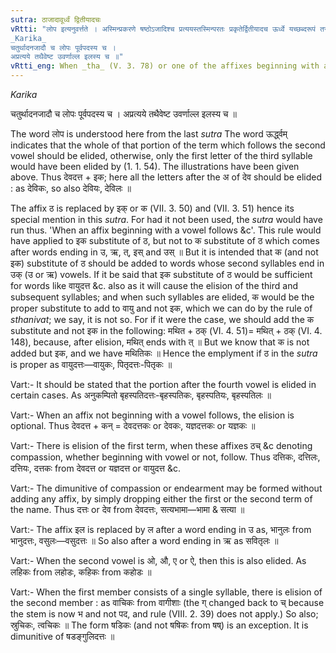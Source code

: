 ```yaml
---
sutra: ठाजादावूर्ध्वं द्वितीयादचः
vRtti: "लोप इत्यनुवर्त्तते । अस्मिन्प्रकरणे षष्ठोऽजादिश्च प्रत्ययस्तस्मिन्परतः प्रकृतेर्द्वितीयादच ऊर्ध्वे यच्छब्दरूपं तस्य लोपो भवति । ऊर्ध्वेग्रहणं सर्वलोपार्थम् ॥
_Karika_
चतुर्थादनजादौ च लोपः पूर्वपदस्य च ।
अप्रत्यये तथैवेष्ट उवर्णाल्ल इलस्य च ॥"
vRtti_eng: When _tha_ (V. 3. 78) or one of the affixes beginning with a vowel (V. 3. 79), (V. 3. 80) taught above, follows, there is elision of all that portion which comes after the second vowel of the name of a human being.
---
```

_Karika_

चतुर्थादनजादौ च लोपः पूर्वपदस्य च ।
अप्रत्यये तथैवेष्ट उवर्णाल्ल इलस्य च ॥

The word लोप is understood here from the last _sutra_ The word ऊर्द्ध्वम् indicates that the whole of that portion of the term which follows the second vowel should be elided, otherwise, only the first letter of the third syllable would have been elided by (1. 1. 54). The illustrations have been given above. Thus देवदत्त + इक; here all the letters after the अ of देव should be elided : as देविकः, so also देवियः, देविलः ॥

The affix ठ is replaced by इक् or क (VII. 3. 50) and (VII. 3. 51) hence its special mention in this _sutra_. For had it not been used, the _sutra_ would have run thus. 'When an affix beginning with a vowel follows &c'. This rule would have applied to इक substitute of ठ, but not to क substitute of ठ which comes after words ending in उ, ऋ, त्, इस् and उस् ॥ But it is intended that क (and not इक) substitute of ठ should be added to words whose second syllables end in उक् (उ or ऋ) vowels. If it be said that इक substitute of ठ would be sufficient for words like वायुदत्त &c. also as it will cause the elision of the third and subsequent syllables; and when such syllables are elided, क would be the proper substitute to add to वायु and not इक, which we can do by the rule of _sthanivat_; we say, it is not so. For if it were the case, we should add the क substitute and not इक in the following: मथित + ठक् (VI. 4. 51)= मथित् + ठक् (VI. 4. 148), because, after elision, मथित् ends with त् ॥ But we know that क is not added but इक, and we have मथितिकः ॥ Hence the emplyment if ठ in the _sutra_ is proper as वायुदत्तः—वायुकः, पितृदत्तः-पितृकः ॥

Vart:- It should be stated that the portion after the fourth vowel is elided in certain cases. As अनुकम्पितो बृहस्पतिदत्तः-बृहस्पतिकः, बृहस्पतियः, बृहस्पतिलः ॥

Vart:- When an affix not beginning with a vowel follows, the elision is optional. Thus देवदत्त + कन् = देवदत्तकः or देवकः, यज्ञदत्तकः or यज्ञकः ॥

Vart:- There is elision of the first term, when these affixes ठच् &c denoting compassion, whether beginning with vowel or not, follow. Thus दत्तिकः, दत्तिलः, दत्तियः, दत्तकः from देवदत्त or यज्ञदत्त or वायुदत्त &c.

Vart:- The dimunitive of compassion or endearment may be formed without adding any affix, by simply dropping either the first or the second term of the name. Thus दत्तः or देव from देवदत्तः, सत्यभामा—भामा & सत्या ॥

Vart:- The affix इल is replaced by ल after a word ending in उ as, भानुलः from भानुदत्तः, वसुलः—वसुदत्तः ॥ So also after a word ending in ऋ as सवितृलः ॥

Vart:- When the second vowel is ओ, औ, ए or ऐ, then this is also elided. As लहिकः from लहोडः, कहिकः from कहोडः ॥

Vart:- When the first member consists of a single syllable, there is elision of the second member : as वाचिकः from वागीशाः (the ग् changed back to च् because the stem is now भ and not पद, and rule (VIII. 2. 39) does not apply.) So also; स्रुचिकः, त्वचिकः ॥ The form षडिकः (and not षषिकः from षष्) is an exception. It is dimunitive of षडङ्गुलिदत्तः ॥
